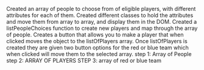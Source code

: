 Created an array of people to choose from of eligible players, with different attributes for each of them.
Created different classes to hold the attributes and move them from array to array, and display them in the DOM. Created a listPeopleChoices function to create new players and map through the array of people. Creates a button that allows you to make a player that when clicked moves the object to the listOfPlayers array. Once listOfPlayers is created they are given two button options for the red or blue team which when clicked will move them to the selected array.
step 1: Array of People
step 2: ARRAY OF PLAYERS
STEP 3: array of red or blue team
